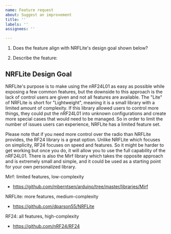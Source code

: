 ```yaml
---
name: Feature request
about: Suggest an improvement
title: ''
labels: ''
assignees: ''

---
```


1. Does the feature align with NRFLite's design goal shown below?

2. Describe the feature:

## NRFLite Design Goal
NRFLite's purpose is to make using the nRF24L01 as easy as possible while exposing a few common features, but the downside to this approach is the lack of control users are given and not all features are available. The "Lite" of NRFLite is short for "Lightweight", meaning it is a small library with a limited amount of complexity. If this library allowed users to control more things, they could put the nRF24L01 into unknown configurations and create more special cases that would need to be managed. So in order to limit the number of issues users can experience, NRFLite has a limited feature set.

Please note that if you need more control over the radio than NRFLite provides, the RF24 library is a great option. Unlike NRFLite which focuses on simplicity, RF24 focuses on speed and features. So it might be harder to get working but once you do, it will allow you to use the full capability of the nRF24L01. There is also the Mirf library which takes the opposite approach and is extremely small and simple, and it could be used as a starting point for your own personalized library.

Mirf: limited features, low-complexity
- https://github.com/mberntsen/arduino/tree/master/libraries/Mirf

NRFLite: more features, medium-complexity
- https://github.com/dparson55/NRFLite

RF24: all features, high-complexity
- https://github.com/nRF24/RF24
